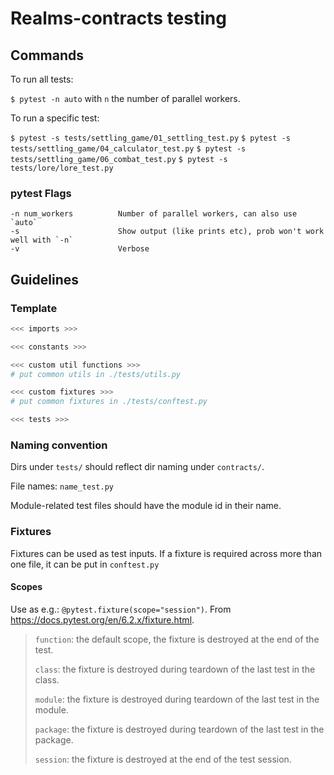 # Realms-contracts testing

## Commands

To run all tests:

`$ pytest -n auto` with `n` the number of parallel workers.

To run a specific test:

`$ pytest -s tests/settling_game/01_settling_test.py`
`$ pytest -s tests/settling_game/04_calculator_test.py`
`$ pytest -s tests/settling_game/06_combat_test.py`
`$ pytest -s tests/lore/lore_test.py`


### pytest Flags

```
-n num_workers          Number of parallel workers, can also use `auto`
-s                      Show output (like prints etc), prob won't work well with `-n`
-v                      Verbose
```

## Guidelines

### Template

```python
<<< imports >>>

<<< constants >>>

<<< custom util functions >>>
# put common utils in ./tests/utils.py

<<< custom fixtures >>>
# put common fixtures in ./tests/conftest.py

<<< tests >>>
```

### Naming convention

Dirs under `tests/` should reflect dir naming under `contracts/`.

File names: `name_test.py`

Module-related test files should have the module id in their name.

### Fixtures

Fixtures can be used as test inputs. If a fixture is required across more than one file, it can be put in `conftest.py`

#### Scopes

Use as e.g.: `@pytest.fixture(scope="session")`. From https://docs.pytest.org/en/6.2.x/fixture.html.

>`function`: the default scope, the fixture is destroyed at the end of the test.
>
>`class`: the fixture is destroyed during teardown of the last test in the class.
>
>`module`: the fixture is destroyed during teardown of the last test in the module.
>
>`package`: the fixture is destroyed during teardown of the last test in the package.
>
>`session`: the fixture is destroyed at the end of the test session.
